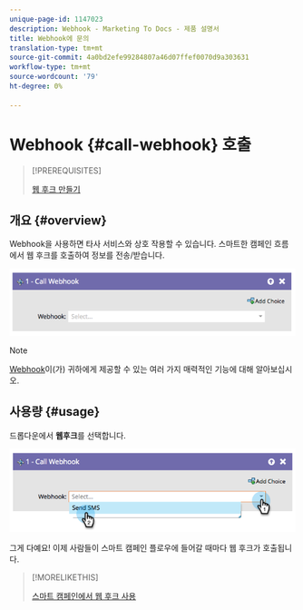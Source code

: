 ```yaml
---
unique-page-id: 1147023
description: Webhook - Marketing To Docs - 제품 설명서
title: Webhook에 문의
translation-type: tm+mt
source-git-commit: 4a0bd2efe99284807a46d07ffef0070d9a303631
workflow-type: tm+mt
source-wordcount: '79'
ht-degree: 0%

---
```



# Webhook {#call-webhook} 호출

>[!PREREQUISITES]
>
>[웹 후크 만들기](/help/marketo/product-docs/administration/additional-integrations/create-a-webhook.md)

## 개요 {#overview}

Webhook을 사용하면 타사 서비스와 상호 작용할 수 있습니다. 스마트한 캠페인 흐름에서 웹 후크를 호출하여 정보를 전송/받습니다.

![](assets/image2014-9-22-15-3a4-3a7.png)

>[!NOTE]
>
>[Webhook](https://developers.marketo.com/documentation/webhooks/)이(가) 귀하에게 제공할 수 있는 여러 가지 매력적인 기능에 대해 알아보십시오.

## 사용량 {#usage}

드롭다운에서 **웹후크**&#x200B;를 선택합니다.

![](assets/image2014-9-22-15-3a4-3a25.png)

그게 다예요! 이제 사람들이 스마트 캠페인 플로우에 들어갈 때마다 웹 후크가 호출됩니다.

>[!MORELIKETHIS]
>
>[스마트 캠페인에서 웹 후크 사용](/help/marketo/product-docs/core-marketo-concepts/smart-campaigns/flow-actions/use-a-webhook-in-a-smart-campaign.md)

